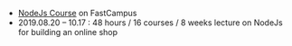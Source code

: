 - [NodeJs Course](https://www.fastcampus.co.kr/dev_camp_nodejs/) on FastCampus
- 2019.08.20 – 10.17 : 48 hours / 16 courses / 8 weeks lecture on NodeJs for building an online shop

